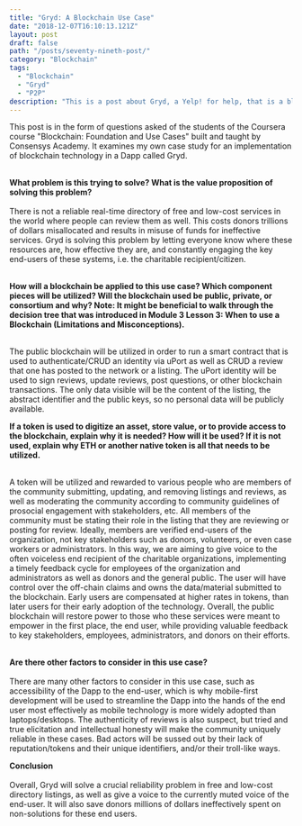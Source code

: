 ```yaml
---
title: "Gryd: A Blockchain Use Case"
date: "2018-12-07T16:10:13.121Z"
layout: post
draft: false
path: "/posts/seventy-nineth-post/"
category: "Blockchain"
tags:
  - "Blockchain"
  - "Gryd"
  - "P2P"
description: "This is a post about Gryd, a Yelp! for help, that is a blockchain use case for the conclusion of the Coursera course 'Blockchain: Foundations and Use Cases`."
---
```

This post is in the form of questions asked of the students of the Coursera course "Blockchain: Foundation and Use Cases" built and taught by Consensys Academy. It examines my own case study for an implementation of blockchain technology in a Dapp called Gryd.<br><br>

<strong>What problem is this trying to solve? What is the value proposition of solving this problem?</strong><br><br>There is not a reliable real-time directory of free and low-cost services in the world where people can review them as well. This costs donors trillions of dollars misallocated and results in misuse of funds for ineffective services. Gryd is solving this problem by letting everyone know where these resources are, how effective they are, and constantly engaging the key end-users of these systems, i.e. the charitable recipient/citizen. <br><br>

<strong>How will a blockchain be applied to this use case? Which component pieces will be utilized? Will the blockchain used be public, private, or consortium and why? Note: It might be beneficial to walk through the decision tree that was introduced in Module 3 Lesson 3: When to use a Blockchain (Limitations and Misconceptions).</strong><br><br>

The public blockchain will be utilized in order to run a smart contract that is used to authenticate/CRUD an identity via uPort as well as CRUD a review that one has posted to the network or a listing. The uPort identity will be used to sign reviews, update reviews, post questions, or other blockchain transactions. The only data visible will be the content of the listing, the abstract identifier and the public keys, so no personal data will be publicly available.  

<strong>If a token is used to digitize an asset, store value, or to provide access to the blockchain, explain why it is needed? How will it be used? If it is not used, explain why ETH or another native token is all that needs to be utilized.</strong><br><br>

A token will be utilized and rewarded to various people who are members of the community submitting, updating, and removing listings and reviews, as well as moderating the community according to community guidelines of prosocial engagement with stakeholders, etc. All members of the community must be stating their role in the listing that they are reviewing or posting for review. Ideally, members are verified end-users of the organization, not key stakeholders such as donors, volunteers, or even case workers or administrators. In this way, we are aiming to give voice to the often voiceless end recipient of the charitable organizations, implementing a timely feedback cycle for employees of the organization and administrators as well as donors and the general public. The user will have control over the off-chain claims and owns the data/material submitted to the blockchain. Early users are compensated at higher rates in tokens, than later users for their early adoption of the technology. Overall, the public blockchain will restore power to those who these services were meant to empower in the first place, the end user, while providing valuable feedback to key stakeholders, employees, administrators, and donors on their efforts. <br><br>

<strong>Are there other factors to consider in this use case?</strong><br><br>
There are many other factors to consider in this use case, such as accessibility of the Dapp to the end-user, which is why mobile-first development will be used to streamline the Dapp into the hands of the end user most effectively as mobile technology is more widely adopted than laptops/desktops. The authenticity of reviews is also suspect, but tried and true elicitation and intellectual honesty will make the community uniquely reliable in these cases. Bad actors will be sussed out by their lack of reputation/tokens and their unique identifiers, and/or their troll-like ways.

<strong>Conclusion</strong><br><br>
Overall, Gryd will solve a crucial reliability problem in free and low-cost directory listings, as well as give a voice to the currently muted voice of the end-user. It will also save donors millions of dollars ineffectively spent on non-solutions for these end users. 
